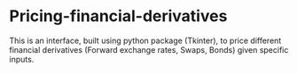 # Pricing-financial-derivatives
This is an interface, built using python package (Tkinter), to price different financial derivatives (Forward exchange rates, Swaps, Bonds) given specific inputs.
